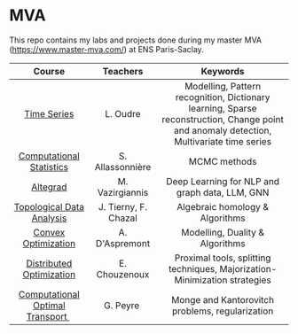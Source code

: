 # MVA

This repo contains my labs and projects done during my master MVA (https://www.master-mva.com/) at ENS Paris-Saclay.

| Course | Teachers | Keywords |
|:------:|:-------:|:-------:|
|<a href="http://www.laurentoudre.fr/ast.html"> Time Series </a>| L. Oudre | Modelling, Pattern recognition, Dictionary learning, Sparse reconstruction, Change point and anomaly detection, Multivariate time series |
|<a href="https://www.master-mva.com/cours/computational-statistics/"> Computational Statistics </a> | S. Allassonnière | MCMC methods |
|<a href="https://www.master-mva.com/cours/cat-advanced-learning-for-text-and-graph-data-altegrad/"> Altegrad </a> | M. Vazirgiannis| Deep Learning for NLP and graph data, LLM, GNN |
|<a href="https://julien-tierny.github.io/topologicalDataAnalysisClass.html"> Topological Data Analysis </a> |J. Tierny, F. Chazal | Algebraic homology & Algorithms |
|<a href="https://www.di.ens.fr/~aspremon/OptConvexeM2.html">Convex Optimization </a> | A. D'Aspremont | Modelling, Duality & Algorithms |
|<a href="https://pages.saclay.inria.fr/emilie.chouzenoux/ECP/index.htm"> Distributed Optimization </a> | E. Chouzenoux | Proximal tools, splitting techniques, Majorization-Minimization strategies |
|<a href="http://www.gpeyre.com/teaching/"> Computational Optimal Transport </a> | G. Peyre | Monge and Kantorovitch problems, regularization |
